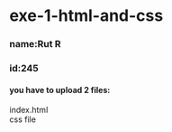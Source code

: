 # exe-1-html-and-css

### name:Rut R
### id:245

#### you have to upload 2 files:  
index.html  
css file  
